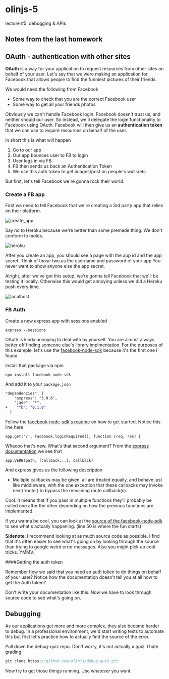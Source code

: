 olinjs-5
========

lecture #5: debugging & APIs

## Notes from the last homework

## OAuth - authentication with other sites

**OAuth** is a way for your application to request resources from other sites on behalf of your user. Let's say that we were making an application for Facebook that allows people to find the funniest pictures of their friends.

We would need the following from Facebook
* Some way to check that you are the correct Facebook user
* Some way to get all your friends photos

Obviously we can't handle Facebook login. Facebook doesn't trust us, and neither should our user. So instead, we'll delegate the login functionality to Facebook using OAuth. Facebook will then give us an **authentication token** that we can use to require resources on behalf of the user.

In short this is what will happen

1. Go to our app
1. Our app bounces user to FB to login
1. User logs in via FB
1. FB then sends us back an Authentication Token
1. We use this auth token to get images/post on people's walls/etc

But first, let's tell Facebook we're gonna rock their world.

### Create a FB app

First we need to tell Facebook that we're creating a 3rd party app that relies on their platform. 

![create_app]()

Say no to Heroku because we're better than some premade thing. We don't conform to molds.

![heroku]()

After you create an app, you should see a page with the app id and the app secret. Think of those two as the username and password of your app.You never want to show anyone else the app secret.

Alright, after we've got this setup, we're gonna tell Facebook that we'll be testing it locally. Otherwise this would get annoying unless we did a Heroku push every time.

![localhost]()

### FB Auth
Create a new express app with sessions enabled

```
express --sessions
```

OAuth is kinda annoying to deal with by yourself. You are almost always better off finding someone else's library implmentation. For the purposes of this example, let's use the [facebook-node-sdk](https://github.com/amachang/facebook-node-sdk) because it's the first one I found.

Install that package via npm

```
npm install facebook-node-sdk
```

And add it to your `package.json`
```diff
"dependencies": {
    "express": "3.0.6",
    "jade": "*",
+    "fb": "0.1.0"
  }
```

Follow the [facebook-node-sdk's readme](https://github.com/amachang/facebook-node-sdk) on how to get started. Notice this line here

```
app.get('/', Facebook.loginRequired(), function (req, res) {
```

Whaooo that's new. What's that second argument? From the [express documentation](http://expressjs.com/api.html#app.VERB) we see that

```
app.VERB(path, [callback...], callback)
```

And express gives us the following description
* Multiple callbacks may be given, all are treated equally, and behave just like middleware, with the one exception that these callbacks may invoke next('route') to bypass the remaining route callback(s).

Cool. It means that if you pass in multiple functions they'll probably be called one after the other depending on how the previous functions are implemented.

If you wanna be cool, you can look at the [source of the facebook-node-sdk](https://github.com/amachang/facebook-node-sdk/blob/master/lib/facebook.js) to see what's actually happening. (line 50 is where the fun starts)

**Sidenote**: I recommend looking at as much source code as possible. I find that it's often easier to see what's going on by looking through the source than trying to google weird error messages. Also you might pick up cool tricks. YMMV.

####Getting the auth token

Remember how we said that you need an auth token to do things on behalf of your user? Notice how the documentation doesn't tell you at all how to get the Auth token?

Don't write your documentation like this. Now we have to look through source code to see what's going on.

## Debugging

As our applications get more and more complex, they also become harder to debug. In a professional environment, we'd start writing tests to automate this but first let's practice how to actually find the source of the error.

Pull down the debug-quiz repo. Don't worry, it's not actually a quiz. I hate grading.

```js
git clone https://github.com/olinjs/debug-quiz.git
```

Now try to get those things running. Use whatever you want.

